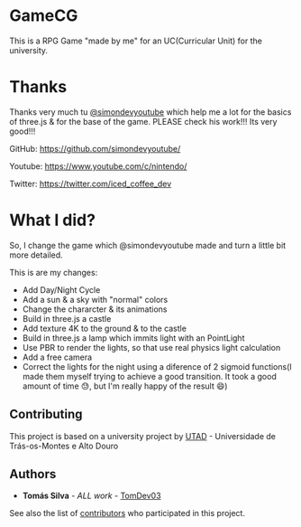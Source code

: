 # GameCG

This is a RPG Game "made by me" for an UC(Curricular Unit) for the university.

# Thanks
Thanks very much tu [@simondevyoutube](https://github.com/simondevyoutube/) which help me a lot for the basics of three.js & for the base of the game.
PLEASE check his work!!! Its very good!!!

GitHub: https://github.com/simondevyoutube/

Youtube: https://www.youtube.com/c/nintendo/

Twitter: https://twitter.com/iced_coffee_dev

# What I did?
So, I change the game which @simondevyoutube made and turn a little bit more detailed.

This is are my changes:
- Add Day/Night Cycle
- Add a sun & a sky with "normal" colors
- Change the chararcter & its animations
- Build in three.js a castle
- Add texture 4K to the ground & to the castle
- Build in three.js a lamp which immits light with an PointLight
- Use PBR to render the lights, so that use real physics light calculation
- Add a free camera
- Correct the lights for the night using a diference of 2 sigmoid functions(I made them myself trying to achieve a good transition. It took a good amount of time :sweat:, but I'm really happy of the result :smile:)

## Contributing
This project is based on a university project by [UTAD](https://www.utad.pt) - Universidade de Trás-os-Montes e Alto Douro
## Authors

* **Tomás Silva** - *ALL work* - [TomDev03](https://github.com/TomDev03)

See also the list of [contributors](https://github.com/TomDev03/GameCG/graphs/contributors) who participated in this project.
